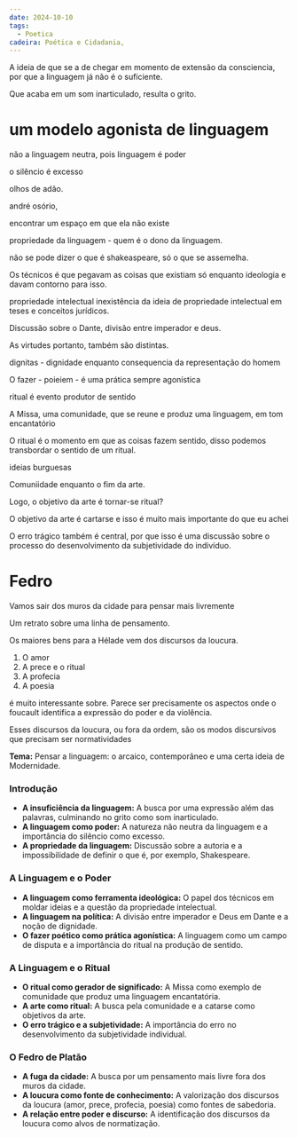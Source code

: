 ```yaml
---
date: 2024-10-10
tags:
  - Poetica
cadeira: Poética e Cidadania,
---
```




A ideia de que se a de chegar em momento de extensão da consciencia, por que a linguagem já não é o suficiente. 


Que acaba em um som inarticulado, resulta o grito.


# um modelo agonista de linguagem

não a linguagem neutra, pois linguagem é poder

o silêncio é excesso

olhos de adão.

andré osório,

encontrar um espaço em que ela não existe


propriedade da linguagem - quem é o dono da linguagem.

não se pode dizer o que é shakeaspeare, só o que se assemelha.



Os técnicos é que pegavam as coisas que existiam só enquanto ideologia e davam contorno para isso. 


propriedade intelectual
	inexistência  da ideia de propriedade intelectual em teses e conceitos jurídicos.



Discussão sobre o Dante,
divisão entre imperador e deus. 

As virtudes portanto, também são distintas. 

dignitas - dignidade enquanto consequencia da representação do homem


O fazer - poieiem - é uma prática sempre agonística

ritual é evento produtor de sentido

A Missa, uma comunidade, que se reune e produz uma linguagem, em tom encantatório


O ritual é o momento em que as coisas fazem sentido, disso podemos transbordar o sentido de um ritual.

ideias burguesas

Comuniidade enquanto o fim da arte.

Logo, o objetivo da arte é tornar-se ritual?

O objetivo da arte é cartarse e isso é muito mais importante do que eu achei

O erro trágico também é central, por que isso é uma discussão sobre o processo do desenvolvimento da subjetividade do indivíduo. 



# Fedro

Vamos sair dos muros da cidade para pensar mais livremente

Um retrato sobre uma linha de pensamento. 

Os maiores bens para a Hélade vem dos discursos da loucura.

1. O amor
2. A prece e o ritual
3. A profecia
4. A poesia

é muito interessante sobre. Parece ser precisamente os aspectos onde o foucault identifica a expressão do poder e da violência. 

Esses discursos da loucura, ou fora da ordem, são os modos discursivos que precisam ser normatividades 

**Tema:** Pensar a linguagem: o arcaico, contemporâneo e uma certa ideia de Modernidade.

### Introdução

- **A insuficiência da linguagem:** A busca por uma expressão além das palavras, culminando no grito como som inarticulado.
- **A linguagem como poder:** A natureza não neutra da linguagem e a importância do silêncio como excesso.
- **A propriedade da linguagem:** Discussão sobre a autoria e a impossibilidade de definir o que é, por exemplo, Shakespeare.

### A Linguagem e o Poder

- **A linguagem como ferramenta ideológica:** O papel dos técnicos em moldar ideias e a questão da propriedade intelectual.
- **A linguagem na política:** A divisão entre imperador e Deus em Dante e a noção de dignidade.
- **O fazer poético como prática agonística:** A linguagem como um campo de disputa e a importância do ritual na produção de sentido.

### A Linguagem e o Ritual

- **O ritual como gerador de significado:** A Missa como exemplo de comunidade que produz uma linguagem encantatória.
- **A arte como ritual:** A busca pela comunidade e a catarse como objetivos da arte.
- **O erro trágico e a subjetividade:** A importância do erro no desenvolvimento da subjetividade individual.

### O Fedro de Platão

- **A fuga da cidade:** A busca por um pensamento mais livre fora dos muros da cidade.
- **A loucura como fonte de conhecimento:** A valorização dos discursos da loucura (amor, prece, profecia, poesia) como fontes de sabedoria.
- **A relação entre poder e discurso:** A identificação dos discursos da loucura como alvos de normatização.